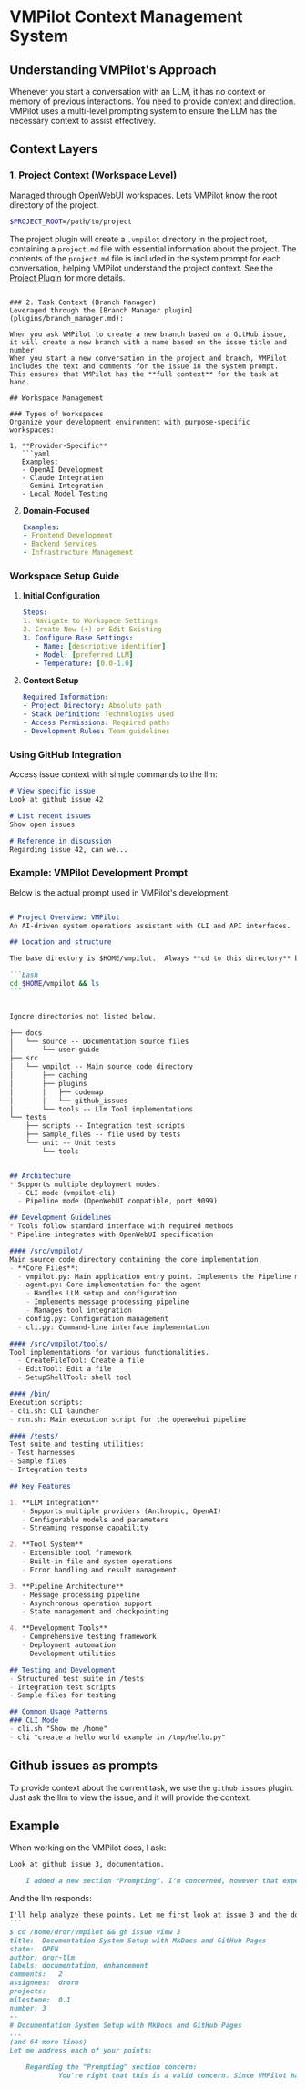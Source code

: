# VMPilot Context Management System

## Understanding VMPilot's Approach
Whenever you start a conversation with an LLM, it has no context or memory of previous interactions. You need to provide context and direction.
VMPilot uses a multi-level prompting system to ensure the LLM has the necessary context to assist effectively.

## Context Layers

### 1. Project Context (Workspace Level)
Managed through OpenWebUI workspaces. Lets VMPilot know the root directory of the project.
```bash
$PROJECT_ROOT=/path/to/project
```
The project plugin will create a `.vmpilot` directory in the project root, containing a `project.md` file with essential information about the project.
The contents of the `project.md` file is included in the system prompt for each conversation, helping VMPilot understand the project context.
See the [Project Plugin](plugins/project.md) for more details.
```

### 2. Task Context (Branch Manager)
Leveraged through the [Branch Manager plugin](plugins/branch_manager.md):

When you ask VMPilot to create a new branch based on a GitHub issue, it will create a new branch with a name based on the issue title and number.
When you start a new conversation in the project and branch, VMPilot includes the text and comments for the issue in the system prompt.
This ensures that VMPilot has the **full context** for the task at hand.

## Workspace Management

### Types of Workspaces
Organize your development environment with purpose-specific workspaces:

1. **Provider-Specific**
   ```yaml
   Examples:
   - OpenAI Development
   - Claude Integration
   - Gemini Integration
   - Local Model Testing
   ```

2. **Domain-Focused**
   ```yaml
   Examples:
   - Frontend Development
   - Backend Services
   - Infrastructure Management
   ```

### Workspace Setup Guide

1. **Initial Configuration**
   ```yaml
   Steps:
   1. Navigate to Workspace Settings
   2. Create New (+) or Edit Existing
   3. Configure Base Settings:
      - Name: [descriptive identifier]
      - Model: [preferred LLM]
      - Temperature: [0.0-1.0]
   ```

2. **Context Setup**
   ```yaml
   Required Information:
   - Project Directory: Absolute path
   - Stack Definition: Technologies used
   - Access Permissions: Required paths
   - Development Rules: Team guidelines
   ```

### Using GitHub Integration

Access issue context with simple commands to the llm:
```markdown
# View specific issue
Look at github issue 42

# List recent issues
Show open issues

# Reference in discussion
Regarding issue 42, can we...
```

### Example: VMPilot Development Prompt
Below is the actual prompt used in VMPilot's development:

````markdown

# Project Overview: VMPilot
An AI-driven system operations assistant with CLI and API interfaces.

## Location and structure

The base directory is $HOME/vmpilot.  Always **cd to this directory** before looking at the files.

```bash
cd $HOME/vmpilot && ls
```


Ignore directories not listed below.

├── docs
│   └── source -- Documentation source files
│       └── user-guide
├── src
│   └── vmpilot -- Main source code directory
│       ├── caching
│       ├── plugins
│       │   ├── codemap
│       │   └── github_issues
│       └── tools -- Llm Tool implementations
└── tests
    ├── scripts -- Integration test scripts
    ├── sample_files -- file used by tests
    └── unit -- Unit tests
        └── tools


## Architecture
* Supports multiple deployment modes:
  - CLI mode (vmpilot-cli)
  - Pipeline mode (OpenWebUI compatible, port 9099)

## Development Guidelines
* Tools follow standard interface with required methods
* Pipeline integrates with OpenWebUI specification

#### /src/vmpilot/
Main source code directory containing the core implementation.
- **Core Files**:
  - vmpilot.py: Main application entry point. Implements the Pipeline mode.
  - agent.py: Core implementation for the agent
    - Handles LLM setup and configuration
    - Implements message processing pipeline
    - Manages tool integration
  - config.py: Configuration management
  - cli.py: Command-line interface implementation

#### /src/vmpilot/tools/
Tool implementations for various functionalities.
  - CreateFileTool: Create a file
  - EditTool: Edit a file
  - SetupShellTool: shell tool

#### /bin/
Execution scripts:
- cli.sh: CLI launcher
- run.sh: Main execution script for the openwebui pipeline

#### /tests/
Test suite and testing utilities:
- Test harnesses
- Sample files
- Integration tests

## Key Features

1. **LLM Integration**
   - Supports multiple providers (Anthropic, OpenAI)
   - Configurable models and parameters
   - Streaming response capability

2. **Tool System**
   - Extensible tool framework
   - Built-in file and system operations
   - Error handling and result management

3. **Pipeline Architecture**
   - Message processing pipeline
   - Asynchronous operation support
   - State management and checkpointing

4. **Development Tools**
   - Comprehensive testing framework
   - Deployment automation
   - Development utilities

## Testing and Development
- Structured test suite in /tests
- Integration test scripts
- Sample files for testing

## Common Usage Patterns
### CLI Mode
- cli.sh "Show me /home"
- cli "create a hello world example in /tmp/hello.py"
````

## Github issues as prompts

To provide context about the current task, we use the `github issues` plugin.  Just ask the llm to view the issue, and it will provide the context.

## Example
When working on the VMPilot docs, I ask:

```markdown
Look at github issue 3, documentation.

    I added a new section “Prompting”. I’m concerned, however that experienced users will skip it because they know how to prompt. However, this page has some important info about prompting in vmpilot
```
And the llm responds:
````markdown
I'll help analyze these points. Let me first look at issue 3 and the documentation.
```
$ cd /home/dror/vmpilot && gh issue view 3
title:  Documentation System Setup with MkDocs and GitHub Pages
state:  OPEN
author: dror-llm
labels: documentation, enhancement
comments:   2
assignees:  drorm
projects:
milestone:  0.1
number: 3
--
# Documentation System Setup with MkDocs and GitHub Pages
...
(and 64 more lines)
Let me address each of your points:

    Regarding the "Prompting" section concern:
            You're right that this is a valid concern. Since VMPilot has specific prompting requirements/features, I suggest renaming it to something more specific like "VMPilot-Specific Prompting" or "VMPilot Prompt System" to differentiate it from general LLM prompting. This makes it clear that even experienced prompt engineers should read it.
````
